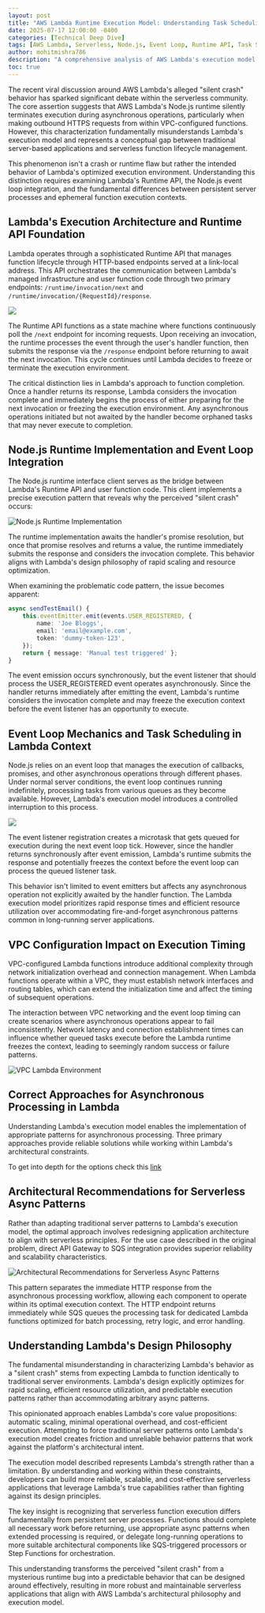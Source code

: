 ```yaml
---
layout: post
title: "AWS Lambda Runtime Execution Model: Understanding Task Scheduling and Event Loop Behavior"
date: 2025-07-17 12:00:00 -0400
categories: [Technical Deep Dive]
tags: [AWS Lambda, Serverless, Node.js, Event Loop, Runtime API, Task Scheduling]
author: mohitmishra786
description: "A comprehensive analysis of AWS Lambda's execution model, exploring the Runtime API, Node.js event loop integration, and why perceived 'silent crashes' are actually intended behavior in Lambda's optimized execution environment."
toc: true
---
```


The recent viral discussion around AWS Lambda's alleged "silent crash" behavior has sparked significant debate within the serverless community. The core assertion suggests that AWS Lambda's Node.js runtime silently terminates execution during asynchronous operations, particularly when making outbound HTTPS requests from within VPC-configured functions. However, this characterization fundamentally misunderstands Lambda's execution model and represents a conceptual gap between traditional server-based applications and serverless function lifecycle management.

This phenomenon isn't a crash or runtime flaw but rather the intended behavior of Lambda's optimized execution environment. Understanding this distinction requires examining Lambda's Runtime API, the Node.js event loop integration, and the fundamental differences between persistent server processes and ephemeral function execution contexts.

## Lambda's Execution Architecture and Runtime API Foundation

Lambda operates through a sophisticated Runtime API that manages function lifecycle through HTTP-based endpoints served at a link-local address. This API orchestrates the communication between Lambda's managed infrastructure and user function code through two primary endpoints: `/runtime/invocation/next` and `/runtime/invocation/{RequestId}/response`.

[![](https://mermaid.ink/img/pako:eNp1k8lOwzAQhl_FmnOXJF2S-ICEoAIkNrFcUC5uPKSmiR0cpxSqvjt2k7C15GKP_c0__9jxBlLFEShU-FqjTPFUsEyzIpHEfiXTRqSiZNKQS1bMOSOs6mb3qFcixX3yrpZGFOjQays-eKm6pX32nEmeo3bsY2XHNt4Hj28vHNRp2zCRDdXY6R8dtXuUXEhhBMvFB5LK6s3VuiFbwKI2nZKz2QMZ6mZtKORKpcwIJYcS16ZJsFj_p_BshdZKyd5zxThRmjxrRFdFZJLlf4u0vTg_K7VE8ibMgqCTaMh2_1eFOzS1lkRjVSpZ4UHftzf3h41vBN8Of6e2HTRnRMlxupTqLUeeIUlVUeboEv87x2t7EORb_7th6EGmBQdqdI09KFAXzIWwcVIJmAXaywZqpxyfWZ2bBBK5tWn2Lp-UKrpMreps0QV1yZnpfsAvAiVHfaKsJ6DBZKcAdANroH0_igfxKIyj0TgOxxPPD3rwDtQPxwN_FAZTL_LiOAqmk20PPnZV_YEXheNoFETTaBJOPauHXBilr5pXsHsM20_CzQX1?type=png)](https://mermaid.live/edit#pako:eNp1k8lOwzAQhl_FmnOXJF2S-ICEoAIkNrFcUC5uPKSmiR0cpxSqvjt2k7C15GKP_c0__9jxBlLFEShU-FqjTPFUsEyzIpHEfiXTRqSiZNKQS1bMOSOs6mb3qFcixX3yrpZGFOjQays-eKm6pX32nEmeo3bsY2XHNt4Hj28vHNRp2zCRDdXY6R8dtXuUXEhhBMvFB5LK6s3VuiFbwKI2nZKz2QMZ6mZtKORKpcwIJYcS16ZJsFj_p_BshdZKyd5zxThRmjxrRFdFZJLlf4u0vTg_K7VE8ibMgqCTaMh2_1eFOzS1lkRjVSpZ4UHftzf3h41vBN8Of6e2HTRnRMlxupTqLUeeIUlVUeboEv87x2t7EORb_7th6EGmBQdqdI09KFAXzIWwcVIJmAXaywZqpxyfWZ2bBBK5tWn2Lp-UKrpMreps0QV1yZnpfsAvAiVHfaKsJ6DBZKcAdANroH0_igfxKIyj0TgOxxPPD3rwDtQPxwN_FAZTL_LiOAqmk20PPnZV_YEXheNoFETTaBJOPauHXBilr5pXsHsM20_CzQX1)

The Runtime API functions as a state machine where functions continuously poll the `/next` endpoint for incoming requests. Upon receiving an invocation, the runtime processes the event through the user's handler function, then submits the response via the `/response` endpoint before returning to await the next invocation. This cycle continues until Lambda decides to freeze or terminate the execution environment.

The critical distinction lies in Lambda's approach to function completion. Once a handler returns its response, Lambda considers the invocation complete and immediately begins the process of either preparing for the next invocation or freezing the execution environment. Any asynchronous operations initiated but not awaited by the handler become orphaned tasks that may never execute to completion.

## Node.js Runtime Implementation and Event Loop Integration

The Node.js runtime interface client serves as the bridge between Lambda's Runtime API and user function code. This client implements a precise execution pattern that reveals why the perceived "silent crash" occurs:

![Node.js Runtime Implementation](/assets/images/posts/aws-lambda-runtime/Nodejs-Runtime-Implementation.png)

The runtime implementation awaits the handler's promise resolution, but once that promise resolves and returns a value, the runtime immediately submits the response and considers the invocation complete. This behavior aligns with Lambda's design philosophy of rapid scaling and resource optimization.

When examining the problematic code pattern, the issue becomes apparent:

```typescript
async sendTestEmail() {
    this.eventEmitter.emit(events.USER_REGISTERED, {
        name: 'Joe Bloggs',
        email: 'email@example.com',
        token: 'dummy-token-123',
    });
    return { message: 'Manual test triggered' };
}
```

The event emission occurs synchronously, but the event listener that should process the USER_REGISTERED event operates asynchronously. Since the handler returns immediately after emitting the event, Lambda's runtime considers the invocation complete and may freeze the execution context before the event listener has an opportunity to execute.

## Event Loop Mechanics and Task Scheduling in Lambda Context

Node.js relies on an event loop that manages the execution of callbacks, promises, and other asynchronous operations through different phases. Under normal server conditions, the event loop continues running indefinitely, processing tasks from various queues as they become available. However, Lambda's execution model introduces a controlled interruption to this process.

[![](https://mermaid.ink/img/pako:eNpdktuO2jAQhl_F8nVAIZBDc9FqF8JCF5B2i1S1SS_cZABriR35gNgF3r2DE1pUX1ge_98_9thzoqWsgKZ0q1izI-tJIQiOh3zGRLUHRebiIEtmuBS_SK_3mTzm395FuVNSSKvJGM0kO0JpHdGaHx04zrMDCEOymmv9Txw7cfI3_ysYq27ixIlZvmD174qRVysMrwEZ3UihoaMyR01PS6ng7n76y6XVp1f9_AP0mTzlKzia-yLukZU8k1k-VQAfgKUIg2wHPLkzHtpg5oJ5V9CCawMCr76CA85t9aA7Yzt__Z9dM_2GD9jHPM_5kpdKGtwhLxbsraznVl7k3xk3XGzJRmL2No2UDVnz8q1DFy06px7-G69oapQFj9aganYN6enKFdTsoIaCprisYMPs3hS0EBe0NUz8lLK-OZW0290tsE3FDEw4w55AYsP2-oqAqECNJf4JTQdB6HLQ9ESPNA38qB-MAj9OkjAeDZLEo-807UX9KBwFo6EfhD6ukuHFox_uVL-fDIZJEMVREMbJpzgaehQqbqRatu3ouvLyB4dxzxU?type=png)](https://mermaid.live/edit#pako:eNpdktuO2jAQhl_F8nVAIZBDc9FqF8JCF5B2i1S1SS_cZABriR35gNgF3r2DE1pUX1ge_98_9thzoqWsgKZ0q1izI-tJIQiOh3zGRLUHRebiIEtmuBS_SK_3mTzm395FuVNSSKvJGM0kO0JpHdGaHx04zrMDCEOymmv9Txw7cfI3_ysYq27ixIlZvmD174qRVysMrwEZ3UihoaMyR01PS6ng7n76y6XVp1f9_AP0mTzlKzia-yLukZU8k1k-VQAfgKUIg2wHPLkzHtpg5oJ5V9CCawMCr76CA85t9aA7Yzt__Z9dM_2GD9jHPM_5kpdKGtwhLxbsraznVl7k3xk3XGzJRmL2No2UDVnz8q1DFy06px7-G69oapQFj9aganYN6enKFdTsoIaCprisYMPs3hS0EBe0NUz8lLK-OZW0290tsE3FDEw4w55AYsP2-oqAqECNJf4JTQdB6HLQ9ESPNA38qB-MAj9OkjAeDZLEo-807UX9KBwFo6EfhD6ukuHFox_uVL-fDIZJEMVREMbJpzgaehQqbqRatu3ouvLyB4dxzxU)

The event listener registration creates a microtask that gets queued for execution during the next event loop tick. However, since the handler returns synchronously after event emission, Lambda's runtime submits the response and potentially freezes the context before the event loop can process the queued listener task.

This behavior isn't limited to event emitters but affects any asynchronous operation not explicitly awaited by the handler function. The Lambda execution model prioritizes rapid response times and efficient resource utilization over accommodating fire-and-forget asynchronous patterns common in long-running server applications.

## VPC Configuration Impact on Execution Timing

VPC-configured Lambda functions introduce additional complexity through network initialization overhead and connection management. When Lambda functions operate within a VPC, they must establish network interfaces and routing tables, which can extend the initialization time and affect the timing of subsequent operations.

The interaction between VPC networking and the event loop timing can create scenarios where asynchronous operations appear to fail inconsistently. Network latency and connection establishment times can influence whether queued tasks execute before the Lambda runtime freezes the context, leading to seemingly random success or failure patterns.

![VPC Lambda Environment](/assets/images/posts/aws-lambda-runtime/VPC-Lambda-Env.png)

## Correct Approaches for Asynchronous Processing in Lambda

Understanding Lambda's execution model enables the implementation of appropriate patterns for asynchronous processing. Three primary approaches provide reliable solutions while working within Lambda's architectural constraints.

To get into depth for the options check this [link](https://aaronstuyvenberg.com/posts/does-lambda-have-a-silent-crash)

## Architectural Recommendations for Serverless Async Patterns

Rather than adapting traditional server patterns to Lambda's execution model, the optimal approach involves redesigning application architecture to align with serverless principles. For the use case described in the original problem, direct API Gateway to SQS integration provides superior reliability and scalability characteristics.

![Architectural Recommendations for Serverless Async Patterns](/assets/images/posts/aws-lambda-runtime/Architectural-Recommendations.png)

This pattern separates the immediate HTTP response from the asynchronous processing workflow, allowing each component to operate within its optimal execution context. The HTTP endpoint returns immediately while SQS queues the processing task for dedicated Lambda functions optimized for batch processing, retry logic, and error handling.

## Understanding Lambda's Design Philosophy

The fundamental misunderstanding in characterizing Lambda's behavior as a "silent crash" stems from expecting Lambda to function identically to traditional server environments. Lambda's design explicitly optimizes for rapid scaling, efficient resource utilization, and predictable execution patterns rather than accommodating arbitrary async patterns.

This opinionated approach enables Lambda's core value propositions: automatic scaling, minimal operational overhead, and cost-efficient execution. Attempting to force traditional server patterns onto Lambda's execution model creates friction and unreliable behavior patterns that work against the platform's architectural intent.

The execution model described represents Lambda's strength rather than a limitation. By understanding and working within these constraints, developers can build more reliable, scalable, and cost-effective serverless applications that leverage Lambda's true capabilities rather than fighting against its design principles.

The key insight is recognizing that serverless function execution differs fundamentally from persistent server processes. Functions should complete all necessary work before returning, use appropriate async patterns when extended processing is required, or delegate long-running operations to more suitable architectural components like SQS-triggered processors or Step Functions for orchestration.

This understanding transforms the perceived "silent crash" from a mysterious runtime bug into a predictable behavior that can be designed around effectively, resulting in more robust and maintainable serverless applications that align with AWS Lambda's architectural philosophy and execution model.